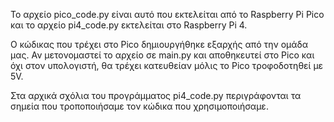 Το αρχείο pico_code.py είναι αυτό που εκτελείται από το Raspberry Pi Pico και το αρχείο pi4_code.py εκτελείται  στο Raspberry Pi 4.

Ο κώδικας που τρέχει στο Pico δημιουργήθηκε εξαρχής από την ομάδα μας. Αν μετονομαστεί το αρχείο σε main.py και αποθηκευτεί στο Pico και όχι στον υπολογιστή, θα τρέχει κατευθείαν μόλις το Pico τροφοδοτηθεί με 5V.

Στα αρχικά σχόλια του προγράμματος pi4_code.py περιγράφονται τα σημεία που τροποποιήσαμε τον κώδικα που χρησιμοποιήσαμε.
